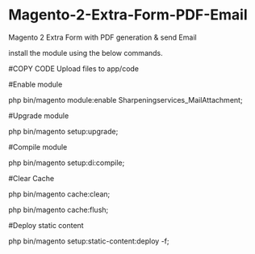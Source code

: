 # Magento-2-Extra-Form-PDF-Email
Magento 2 Extra Form with PDF generation &amp; send Email



install the module using the below commands.

#COPY CODE
Upload files to app/code

#Enable module 

php bin/magento module:enable Sharpeningservices_MailAttachment;

#Upgrade module 

php bin/magento setup:upgrade;


#Compile module 

php bin/magento setup:di:compile;


#Clear Cache

php bin/magento cache:clean;

php bin/magento cache:flush;


#Deploy static content


php bin/magento setup:static-content:deploy -f;

